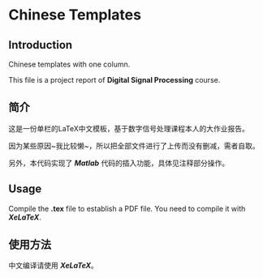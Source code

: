 # Chinese Templates

## Introduction
Chinese templates with one column.

This file is a project report of __Digital Signal Processing__ course. 

## 简介
这是一份单栏的LaTeX中文模板，基于数字信号处理课程本人的大作业报告。

因为某些原因~我比较懒~，所以把全部文件进行了上传而没有删减，需者自取。

另外，本代码实现了 ___Matlab___ 代码的插入功能，具体见注释部分操作。

## Usage
Compile the __.tex__ file to establish a PDF file. You need to compile it with ___XeLaTeX___.

## 使用方法
中文编译请使用 ___XeLaTeX___。